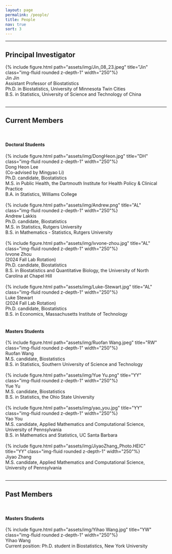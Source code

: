 ```yaml
---
layout: page
permalink: /people/
title: People
nav: true
sort: 3
---
```


---
## Principal Investigator

<div class="row justify-content-sm-center">
    <div class="col-sm-4 mt-3 mt-md-0">
        {% include figure.html path="assets/img/Jin_08_23.jpeg" title="Jin" class="img-fluid rounded z-depth-1" width="250"%}
    </div>
    <div class="col-sm-8 mt-3 mt-md-0">
    Jin Jin <br />
    Assistant Professor of Biostatistics <br />
    Ph.D. in Biostatistics, University of Minnesota Twin Cities <br />
    B.S. in Statistics, University of Science and Technology of China</div>
</div>  
&nbsp;

  
---

## Current Members
&nbsp;
#### Doctoral Students

<div class="row justify-content-sm-center">
    <div class="col-sm-4 mt-3 mt-md-0">
        {% include figure.html path="assets/img/DongHeon.jpg" title="DH" class="img-fluid rounded z-depth-1" width="250"%}
    </div>
    <div class="col-sm-8 mt-3 mt-md-0">
    Dong Heon Lee <br />
    (Co-advised by Mingyao Li) <br />
    Ph.D. candidate, Biostatistics <br />
    M.S. in Public Health, the Dartmouth Institute for Health Policy & Clinical Practice <br />
    B.A. in Statistics, Williams College
    </div>
</div>  
&nbsp;



<div class="row justify-content-sm-center">
    <div class="col-sm-4 mt-3 mt-md-0">
        {% include figure.html path="assets/img/Andrew.png" title="AL" class="img-fluid rounded z-depth-1" width="250"%}
    </div>
    <div class="col-sm-8 mt-3 mt-md-0">
    Andrew Lakkis <br />
    Ph.D. candidate, Biostatistics <br />
    M.S. in Statistics, Rutgers University <br />
    B.S. in Mathematics - Statistics, Rutgers University
    </div>
</div>  
&nbsp;


<div class="row justify-content-sm-center">
    <div class="col-sm-4 mt-3 mt-md-0">
        {% include figure.html path="assets/img/ivvone-zhou.jpg" title="AL" class="img-fluid rounded z-depth-1" width="250"%}
    </div>
    <div class="col-sm-8 mt-3 mt-md-0">
    Ivvone Zhou <br />
    (2024 Fall Lab Rotation) <br />
    Ph.D. candidate, Biostatistics <br />
    B.S. in Biostatistics and Quantitative Biology, the University of North Carolina at Chapel Hill
    </div>
</div>  
&nbsp;


<div class="row justify-content-sm-center">
    <div class="col-sm-4 mt-3 mt-md-0">
        {% include figure.html path="assets/img/Luke-Stewart.jpg" title="AL" class="img-fluid rounded z-depth-1" width="250"%}
    </div>
    <div class="col-sm-8 mt-3 mt-md-0">
    Luke Stewart<br />
    (2024 Fall Lab Rotation) <br />
    Ph.D. candidate, Biostatistics <br />
    B.S. in Economics, Massachusetts Institute of Technology
    </div>
</div>  
&nbsp;
&nbsp;

#### Masters Students

<div class="row justify-content-sm-center">
    <div class="col-sm-4 mt-3 mt-md-0">
        {% include figure.html path="assets/img/Ruofan Wang.jpeg" title="RW" class="img-fluid rounded z-depth-1" width="250"%}
    </div>
    <div class="col-sm-8 mt-3 mt-md-0">
    Ruofan Wang <br />
    M.S. candidate, Biostatistics <br />
    B.S. in Statistics, Southern University of Science and Technology
    </div>
</div>  
&nbsp;


<div class="row justify-content-sm-center">
    <div class="col-sm-4 mt-3 mt-md-0">
        {% include figure.html path="assets/img/Yue Yu.png" title="YY" class="img-fluid rounded z-depth-1" width="250"%}
    </div>
    <div class="col-sm-8 mt-3 mt-md-0">
    Yue Yu <br />
    M.S. candidate, Biostatistics <br />
    B.S. in Statistics, the Ohio State University
    </div>
</div>  
&nbsp;


<div class="row justify-content-sm-center">
    <div class="col-sm-4 mt-3 mt-md-0">
        {% include figure.html path="assets/img/yao_you.jpg" title="YY" class="img-fluid rounded z-depth-1" width="250"%}
    </div>
    <div class="col-sm-8 mt-3 mt-md-0">
    Yao You<br />
    M.S. candidate, Applied Mathematics and Computational Science, University of Pennsylvania <br />
    B.S. in Mathematics and Statistics, UC Santa Barbara
    </div>
</div>  
&nbsp;


<div class="row justify-content-sm-center">
    <div class="col-sm-4 mt-3 mt-md-0">
        {% include figure.html path="assets/img/JiyaoZhang_Photo.HEIC" title="YY" class="img-fluid rounded z-depth-1" width="250"%}
    </div>
    <div class="col-sm-8 mt-3 mt-md-0">
    Jiyao Zhang<br />
    M.S. candidate, Applied Mathematics and Computational Science, University of Pennsylvania <br />
    </div>
</div>  
&nbsp;

---

## Past Members

&nbsp;
#### Masters Students

<div class="row justify-content-sm-center">
    <div class="col-sm-4 mt-3 mt-md-0">
        {% include figure.html path="assets/img/Yihao Wang.jpg" title="YW" class="img-fluid rounded z-depth-1" width="250"%}
    </div>
    <div class="col-sm-8 mt-3 mt-md-0">
    Yihao Wang <br />
    Current position: Ph.D. student in Biostatistics, New York University
    </div>
</div>  
&nbsp;
&nbsp;
&nbsp;
